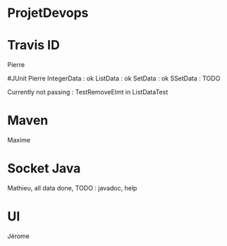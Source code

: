 # ProjetDevops

# Travis ID
Pierre

#JUnit
Pierre
	IntegerData : ok
	ListData : ok
	SetData : ok
	SSetData : TODO
	
Currently not passing : TestRemoveElmt in ListDataTest

# Maven
Maxime

# Socket Java
Mathieu, all data done, TODO : javadoc, help

# UI 
Jérome
